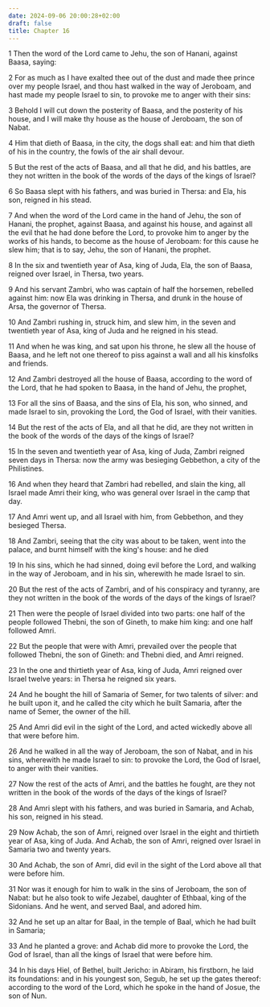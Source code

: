 ```yaml
---
date: 2024-09-06 20:00:28+02:00
draft: false
title: Chapter 16
---
```




1 Then the word of the Lord came to Jehu, the son of Hanani, against Baasa, saying:

2 For as much as I have exalted thee out of the dust and made thee prince over my people Israel, and thou hast walked in the way of Jeroboam, and hast made my people Israel to sin, to provoke me to anger with their sins:

3 Behold I will cut down the posterity of Baasa, and the posterity of his house, and I will make thy house as the house of Jeroboam, the son of Nabat.

4 Him that dieth of Baasa, in the city, the dogs shall eat: and him that dieth of his in the country, the fowls of the air shall devour.

5 But the rest of the acts of Baasa, and all that he did, and his battles, are they not written in the book of the words of the days of the kings of Israel?

6 So Baasa slept with his fathers, and was buried in Thersa: and Ela, his son, reigned in his stead.

7 And when the word of the Lord came in the hand of Jehu, the son of Hanani, the prophet, against Baasa, and against his house, and against all the evil that he had done before the Lord, to provoke him to anger by the works of his hands, to become as the house of Jeroboam: for this cause he slew him; that is to say, Jehu, the son of Hanani, the prophet.

8 In the six and twentieth year of Asa, king of Juda, Ela, the son of Baasa, reigned over Israel, in Thersa, two years.

9 And his servant Zambri, who was captain of half the horsemen, rebelled against him: now Ela was drinking in Thersa, and drunk in the house of Arsa, the governor of Thersa.

10 And Zambri rushing in, struck him, and slew him, in the seven and twentieth year of Asa, king of Juda and he reigned in his stead.

11 And when he was king, and sat upon his throne, he slew all the house of Baasa, and he left not one thereof to piss against a wall and all his kinsfolks and friends.

12 And Zambri destroyed all the house of Baasa, according to the word of the Lord, that he had spoken to Baasa, in the hand of Jehu, the prophet,

13 For all the sins of Baasa, and the sins of Ela, his son, who sinned, and made Israel to sin, provoking the Lord, the God of Israel, with their vanities.

14 But the rest of the acts of Ela, and all that he did, are they not written in the book of the words of the days of the kings of Israel?

15 In the seven and twentieth year of Asa, king of Juda, Zambri reigned seven days in Thersa: now the army was besieging Gebbethon, a city of the Philistines.

16 And when they heard that Zambri had rebelled, and slain the king, all Israel made Amri their king, who was general over Israel in the camp that day.

17 And Amri went up, and all Israel with him, from Gebbethon, and they besieged Thersa.

18 And Zambri, seeing that the city was about to be taken, went into the palace, and burnt himself with the king's house: and he died

19 In his sins, which he had sinned, doing evil before the Lord, and walking in the way of Jeroboam, and in his sin, wherewith he made Israel to sin.

20 But the rest of the acts of Zambri, and of his conspiracy and tyranny, are they not written in the book of the words of the days of the kings of Israel?

21 Then were the people of Israel divided into two parts: one half of the people followed Thebni, the son of Gineth, to make him king: and one half followed Amri.

22 But the people that were with Amri, prevailed over the people that followed Thebni, the son of Gineth: and Thebni died, and Amri reigned.

23 In the one and thirtieth year of Asa, king of Juda, Amri reigned over Israel twelve years: in Thersa he reigned six years.

24 And he bought the hill of Samaria of Semer, for two talents of silver: and he built upon it, and he called the city which he built Samaria, after the name of Semer, the owner of the hill.

25 And Amri did evil in the sight of the Lord, and acted wickedly above all that were before him.

26 And he walked in all the way of Jeroboam, the son of Nabat, and in his sins, wherewith he made Israel to sin: to provoke the Lord, the God of Israel, to anger with their vanities.

27 Now the rest of the acts of Amri, and the battles he fought, are they not written in the book of the words of the days of the kings of Israel?

28 And Amri slept with his fathers, and was buried in Samaria, and Achab, his son, reigned in his stead.

29 Now Achab, the son of Amri, reigned over Israel in the eight and thirtieth year of Asa, king of Juda. And Achab, the son of Amri, reigned over Israel in Samaria two and twenty years.

30 And Achab, the son of Amri, did evil in the sight of the Lord above all that were before him.

31 Nor was it enough for him to walk in the sins of Jeroboam, the son of Nabat: but he also took to wife Jezabel, daughter of Ethbaal, king of the Sidonians. And he went, and served Baal, and adored him.

32 And he set up an altar for Baal, in the temple of Baal, which he had built in Samaria;

33 And he planted a grove: and Achab did more to provoke the Lord, the God of Israel, than all the kings of Israel that were before him.

34 In his days Hiel, of Bethel, built Jericho: in Abiram, his firstborn, he laid its foundations: and in his youngest son, Segub, he set up the gates thereof: according to the word of the Lord, which he spoke in the hand of Josue, the son of Nun.

